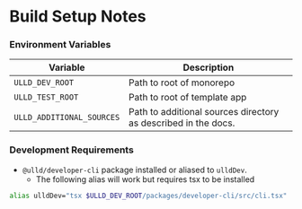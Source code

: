 # Build Setup Notes


### Environment Variables

| Variable | Description |
| -------- | ----------- |
| `ULLD_DEV_ROOT` | Path to root of monorepo |
| `ULLD_TEST_ROOT` | Path to root of template app |
| `ULLD_ADDITIONAL_SOURCES` | Path to additional sources directory as described in the docs. |


### Development Requirements

- `@ulld/developer-cli` package installed or aliased to `ulldDev`.
  - The following alias will work but requires tsx to be installed

```zsh
alias ulldDev="tsx $ULLD_DEV_ROOT/packages/developer-cli/src/cli.tsx"
```
